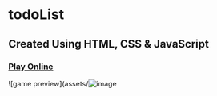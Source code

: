 # todoList

## Created Using HTML, CSS & JavaScript


### [Play Online](https://whack-a-mole-1.netlify.app//)

![game preview](assets/![image](https://user-images.githubusercontent.com/101276981/204225677-d15f2975-393f-443f-b655-b40d9c8f6ffd.png)
